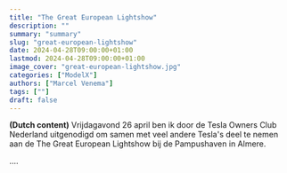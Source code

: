 ```yaml
---
title: "The Great European Lightshow"
description: ""
summary: "summary"
slug: "great-european-lightshow"
date: 2024-04-28T09:00:00+01:00
lastmod: 2024-04-28T09:00:00+01:00
image_cover: "great-european-lightshow.jpg"
categories: ["ModelX"]
authors: ["Marcel Venema"] 
tags: [""]
draft: false
---
```


**(Dutch content)** Vrijdagavond 26 april ben ik door de Tesla Owners Club Nederland uitgenodigd om samen met veel andere Tesla's deel te nemen aan de The Great European Lightshow bij de Pampushaven in Almere. 

....<br/>

&nbsp;  
&nbsp;  
